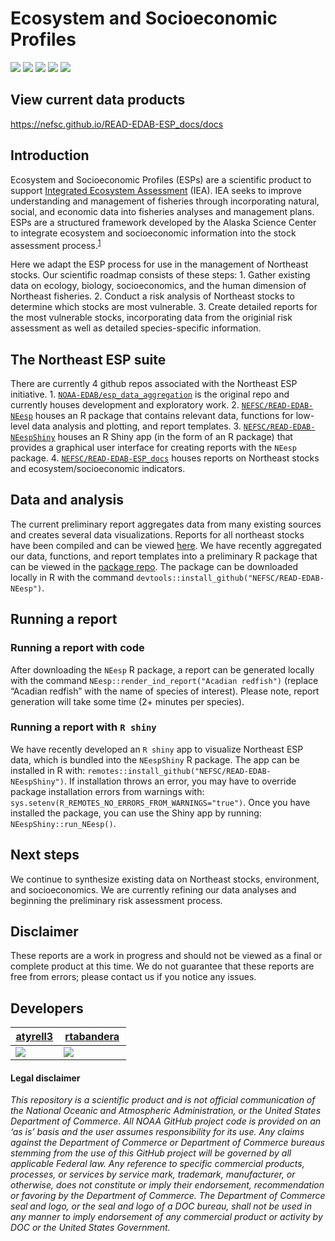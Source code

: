 # Ecosystem and Socioeconomic Profiles

[![](https://img.shields.io/github/last-commit/NOAA-EDAB/esp_data_aggregation.svg)](https://github.com/NOAA-EDAB/esp_data_aggregation/commits/main)
![](https://img.shields.io/badge/repo%20size-1.67%20GB-blue.svg)
[![](https://github.com/NOAA-EDAB/esp_data_aggregation/workflows/gitleaks/badge.svg)](https://github.com/NOAA-EDAB/esp_data_aggregation/actions/workflows/secretScan.yml)
[![](https://github.com/NOAA-EDAB/esp_data_aggregation/workflows/Indicator%20Reports%20(development)/badge.svg)](https://github.com/NOAA-EDAB/esp_data_aggregation/actions/workflows/render_indicator_reports_dev.yaml)
[![](https://github.com/NOAA-EDAB/esp_data_aggregation/workflows/Regression%20Reports%20(development)/badge.svg)](https://github.com/NOAA-EDAB/esp_data_aggregation/actions/workflows/render_regression_reports_dev.yaml)

## View current data products

<https://nefsc.github.io/READ-EDAB-ESP_docs/docs>

## Introduction

Ecosystem and Socioeconomic Profiles (ESPs) are a scientific product to
support [Integrated Ecosystem
Assessment](https://www.integratedecosystemassessment.noaa.gov/) (IEA).
IEA seeks to improve understanding and management of fisheries through
incorporating natural, social, and economic data into fisheries analyses
and management plans. ESPs are a structured framework developed by the
Alaska Science Center to integrate ecosystem and socioeconomic
information into the stock assessment
process.<sup>[1](https://meetings.npfmc.org/CommentReview/DownloadFile?p=8f5233fb-3b62-4571-9b49-8bb7ce675916.pdf&fileName=ESP_Shotwell.pdf)</sup>

Here we adapt the ESP process for use in the management of Northeast
stocks. Our scientific roadmap consists of these steps: 1. Gather
existing data on ecology, biology, socioeconomics, and the human
dimension of Northeast fisheries. 2. Conduct a risk analysis of
Northeast stocks to determine which stocks are most vulnerable. 3.
Create detailed reports for the most vulnerable stocks, incorporating
data from the originial risk assessment as well as detailed
species-specific information.

## The Northeast ESP suite

There are currently 4 github repos associated with the Northeast ESP
initiative. 1.
[`NOAA-EDAB/esp_data_aggregation`](https://github.com/NOAA-EDAB/esp_data_aggregation)
is the original repo and currently houses development and exploratory
work. 2.
[`NEFSC/READ-EDAB-NEesp`](https://github.com/NEFSC/READ-EDAB-NEesp)
houses an R package that contains relevant data, functions for low-level
data analysis and plotting, and report templates. 3.
[`NEFSC/READ-EDAB-NEespShiny`](https://github.com/NEFSC/READ-EDAB-NEespShiny)
houses an R Shiny app (in the form of an R package) that provides a
graphical user interface for creating reports with the `NEesp` package.
4.
[`NEFSC/READ-EDAB-ESP_docs`](https://github.com/NEFSC/READ-EDAB-ESP_docs)
houses reports on Northeast stocks and ecosystem/socioeconomic
indicators.

## Data and analysis

The current preliminary report aggregates data from many existing
sources and creates several data visualizations. Reports for all
northeast stocks have been compiled and can be viewed
[here](https://nefsc.github.io/READ-EDAB-ESP_docs/docs). We have
recently aggregated our data, functions, and report templates into a
preliminary R package that can be viewed in the [package
repo](https://github.com/NEFSC/READ-EDAB-NEesp). The package can be
downloaded locally in R with the command
`devtools::install_github("NEFSC/READ-EDAB-NEesp")`.

## Running a report

### Running a report with code

After downloading the `NEesp` R package, a report can be generated
locally with the command `NEesp::render_ind_report("Acadian redfish")`
(replace “Acadian redfish” with the name of species of interest). Please
note, report generation will take some time (2+ minutes per species).

### Running a report with `R shiny`

We have recently developed an `R shiny` app to visualize Northeast ESP
data, which is bundled into the `NEespShiny` R package. The app can be
installed in R with:
`remotes::install_github("NEFSC/READ-EDAB-NEespShiny")`. If installation
throws an error, you may have to override package installation errors
from warnings with:
`sys.setenv(R_REMOTES_NO_ERRORS_FROM_WARNINGS="true")`. Once you have
installed the package, you can use the Shiny app by running:
`NEespShiny::run_NEesp()`.

## Next steps

We continue to synthesize existing data on Northeast stocks,
environment, and socioeconomics. We are currently refining our data
analyses and beginning the preliminary risk assessment process.

## Disclaimer

These reports are a work in progress and should not be viewed as a final
or complete product at this time. We do not guarantee that these reports
are free from errors; please contact us if you notice any issues.

## Developers

<table>
<colgroup>
<col style="width: 41%" />
<col style="width: 58%" />
</colgroup>
<thead>
<tr class="header">
<th><a href="https://github.com/atyrell3">atyrell3</a></th>
<th><a href="https://github.com/rtabandera">rtabandera</a></th>
</tr>
</thead>
<tbody>
<tr class="odd">
<td><a href="https://github.com/atyrell3"><img
src="https://avatars.githubusercontent.com/u/77738923?s=100&amp;u=92e54f60ca179f3e41c1a3610fb3ecdb9e233434&amp;v=4" /></a></td>
<td><a href="https://github.com/rtabandera"><img
src="https://avatars.githubusercontent.com/u/64960823?s=100&amp;u=ea5abeca602e43d461e964fe8283f703aef63c61&amp;v=4" /></a></td>
</tr>
</tbody>
</table>

#### Legal disclaimer

*This repository is a scientific product and is not official
communication of the National Oceanic and Atmospheric Administration, or
the United States Department of Commerce. All NOAA GitHub project code
is provided on an ‘as is’ basis and the user assumes responsibility for
its use. Any claims against the Department of Commerce or Department of
Commerce bureaus stemming from the use of this GitHub project will be
governed by all applicable Federal law. Any reference to specific
commercial products, processes, or services by service mark, trademark,
manufacturer, or otherwise, does not constitute or imply their
endorsement, recommendation or favoring by the Department of Commerce.
The Department of Commerce seal and logo, or the seal and logo of a DOC
bureau, shall not be used in any manner to imply endorsement of any
commercial product or activity by DOC or the United States Government.*
